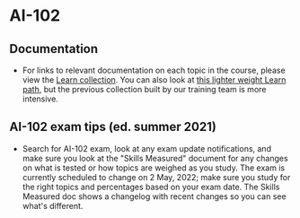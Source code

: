 # AI-102
## Documentation
- For links to relevant documentation on each topic in the course, please view the [Learn collection](http://aka.ms/CourseAI-102). You can also look at [this lighter weight Learn path](https://docs.microsoft.com/en-us/learn/paths/prepare-for-ai-engineering/), but the previous collection built by our training team is more intensive.
## AI-102 exam tips (ed. summer 2021)
- Search for AI-102 exam, look at any exam update notifications, and make sure you look at the "Skills Measured" document for any changes on what is tested or how topics are weighed as you study. The exam is currently scheduled to change on 2 May, 2022; make sure you study for the right topics and percentages based on your exam date. The Skills Measured doc  shows a changelog with recent changes so you can see what's different.
